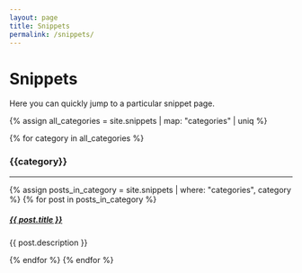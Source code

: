 ```yaml
---
layout: page
title: Snippets
permalink: /snippets/
---
```


# Snippets

Here you can quickly jump to a particular snippet page.

{% assign all_categories = site.snippets | map: "categories" | uniq %}

<div class="section-index">
    {% for category in all_categories %}
        <h3>{{category}}</h3>
        <hr class="panel-line">
        {% assign posts_in_category = site.snippets | where: "categories", category %}
        {% for post in posts_in_category  %}
            <div class="entry">
            <h5><a href="{{ post.url | prepend: site.baseurl }}">{{ post.title }}</a></h5>
            <p>{{ post.description }}</p>
            </div>
        {% endfor %}
    {% endfor %}
</div>
